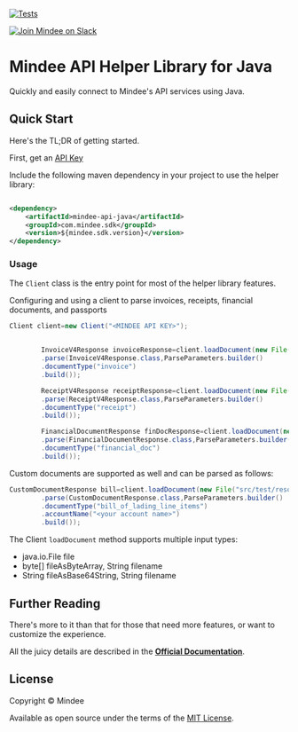 [![Tests](https://github.com/mindee/mindee-api-java/actions/workflows/build.yml/badge.svg)](https://github.com/mindee/mindee-api-java/actions/workflows/build.yml)

[![Join Mindee on Slack](https://img.shields.io/badge/Slack-4A154B?style=for-the-badge&logo=slack&logoColor=white)](https://mindee-community.slack.com/join/shared_invite/zt-1jv6nawjq-FDgFcF2T5CmMmRpl9LLptw#/shared-invite/email)

# Mindee API Helper Library for Java

Quickly and easily connect to Mindee's API services using Java.

## Quick Start

Here's the TL;DR of getting started.

First, get an [API Key](https://developers.mindee.com/docs/create-api-key)

Include the following maven dependency in your project to use the helper library:

```xml

<dependency>
    <artifactId>mindee-api-java</artifactId>
    <groupId>com.mindee.sdk</groupId>
    <version>${mindee.sdk.version}</version>
</dependency>
```

### Usage

The `Client` class is the entry point for most of the helper library features.

Configuring and using a client to parse invoices, receipts, financial documents, and passports

```java
Client client=new Client("<MINDEE API KEY>");


        InvoiceV4Response invoiceResponse=client.loadDocument(new File("src/main/resources/invoices/invoice1.pdf"))
        .parse(InvoiceV4Response.class,ParseParameters.builder()
        .documentType("invoice")
        .build());

        ReceiptV4Response receiptResponse=client.loadDocument(new File("src/main/resources/receipts/receipt1.pdf"))
        .parse(ReceiptV4Response.class,ParseParameters.builder()
        .documentType("receipt")
        .build());

        FinancialDocumentResponse finDocResponse=client.loadDocument(new File("src/main/resources/findocs/findoc1.pdf"))
        .parse(FinancialDocumentResponse.class,ParseParameters.builder()
        .documentType("financial_doc")
        .build());
```

Custom documents are supported as well and can be parsed as follows:

```java
CustomDocumentResponse bill=client.loadDocument(new File("src/test/resources/custom/custom1.pdf"))
        .parse(CustomDocumentResponse.class,ParseParameters.builder()
        .documentType("bill_of_lading_line_items")
        .accountName("<your account name>")
        .build());
```

The Client `loadDocument` method supports multiple input types:

* java.io.File file
* byte[] fileAsByteArray, String filename
* String fileAsBase64String, String filename

## Further Reading

There's more to it than that for those that need more features, or want to
customize the experience.

All the juicy details are described in the
**[Official Documentation](https://developers.mindee.com/docs/java-ocr-sdk)**.

## License

Copyright © Mindee

Available as open source under the terms of the [MIT License](https://opensource.org/licenses/MIT).
